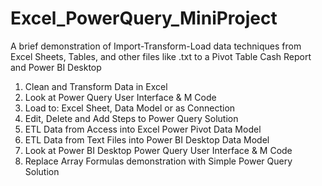 # Excel_PowerQuery_MiniProject
A brief demonstration of Import-Transform-Load data techniques from Excel Sheets, Tables, and other files like .txt to a Pivot Table Cash Report and Power BI Desktop
1) Clean and Transform Data in Excel
2) Look at Power Query User Interface & M Code
3) Load to: Excel Sheet, Data Model or as Connection
4) Edit, Delete and Add Steps to Power Query Solution
5) ETL Data from Access into Excel Power Pivot Data Model
6) ETL Data from Text Files into Power BI Desktop Data Model
7) Look at Power BI Desktop Power Query User Interface & M Code
8) Replace Array Formulas demonstration with Simple Power Query Solution
